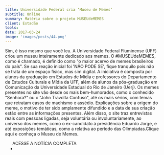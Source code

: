 ```yaml
---
title: Universidade Federal cria ‘Museu de Memes’
subtitle: Online
summary: Matéria sobre o projeto MUSEUdeMEMES
client: Estadão
tools: 
date: 2017-03-24
image: 'images/posts/44.png'
---
```


Sim, é isso mesmo que você leu. A Universidade Federal Fluminense (UFF) criou um museu inteiramente dedicado aos memes. O #MUSEUdeMEMES, como é chamado, é definido como "o maior acervo de memes brasileiros do país". Se sua reação inicial foi 'NÃO PODE SE', fique tranquilo pois não se trata de um espaço físico, mas sim digital. A iniciativa é composta por alunos da graduação em Estudos de Mídia e professores do Departamento de Estudos Culturais e Mídia da UFF, além de alunos da pós-graduação em Comunicação da Universidade Estadual do Rio de Janeiro (Uerj).  Os memes presentes no site vão desde os mais bem-humorados, como o conhecido "Senhora?" ou o "John Travolta Confuso", até os mais sérios, com temas que retratam casos de machismo e assédio. Explicações sobre a origem do meme, o motivo de ter sido amplamente difundido e a data de sua criação estão entre as informações presentes. Além disso, o site traz entrevistas reais com pessoas ligadas, seja voluntária ou involuntariamente, ao universo dos memes, como o ex-candidato à presidência Eduardo Jorge, e até exposições temáticas, como a relativa ao período das Olimpíadas.Clique aqui e conheça o Museu de Memes.

<div class="post__share"><ul class="share__list list-reset">ACESSE A NOTÍCIA COMPLETA<li class="share__item" style="margin-left: 10px"><a class="share__link share__facebook" style="background: #fa5657" href="http://emais.estadao.com.br/noticias/comportamento,universidade-federal-cria-museu-de-memes,70001708641" title="Link" rel="nofollow"><i class="fa-solid fa-link"></i></a></li></ul></div>
<!-- <div class="gallery-box"><div class="gallery"><img src="/clipping/images/example-1.jpg" loading="lazy" alt="Project"><img src="/clipping/images/example-2.jpg" loading="lazy" alt="Project"></div><em>Gallery / <a href="https://www.freepik.com/" target="_blank">Freepic</a></em></div> -->